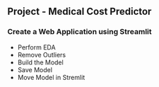 ## Project - Medical Cost Predictor
### Create a Web Application using Streamlit

- Perform EDA
- Remove Outliers
- Build the Model
- Save Model
- Move Model in Stremlit

 

